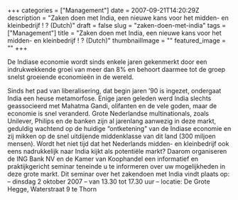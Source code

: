 +++
categories = ["Management"]
date = 2007-09-21T14:20:29Z
description =  "Zaken doen met India, een nieuwe kans voor het midden- en kleinbedrijf ! ? (Dutch)"
draft = false
slug = "zaken-doen-met-india"
tags = ["Management"]
title = "Zaken doen met India, een nieuwe kans voor het midden- en kleinbedrijf ! ? (Dutch)"
thumbnailImage = ""
featured_image = ""
+++


De Indiase economie wordt sinds enkele jaren gekenmerkt door een indrukwekkende groei van meer dan 8% en behoort daarmee tot de groep snelst groeiende economieën in de wereld.

  
 Sinds het pad van liberalisering, dat begin jaren ’90 is ingezet, ondergaat India een heuse metamorfose. Enige jaren geleden werd India slechts geassocieerd met Mahatma Gandi, olifanten en de vele goden, maar de economie is snel veranderd. Grote Nederlandse multinationals, zoals Unilever, Philips en de banken zijn al jarenlang aanwezig in deze markt, geduldig wachtend op de huidige “ontketening” van de Indiase economie en zij mikken op de snel uitdijende middenklasse van dit land (300 miljoen mensen). 
 Wordt het niet tijd dat het Nederlands midden- en kleinbedrijf ook eens nadrukkelijk naar India 
 kijkt als potentiële markt? 
 Daarom organiseren de ING Bank NV en de Kamer van Koophandel een informatief en praktijkgericht seminar teneinde u te informeren over uw mogelijkheden in deze grote markt. Dit seminar over het zakendoen met India vindt plaats op: 
 – dinsdag 2 oktober 2007 
 – van 13.30 tot 17.30 uur 
 – locatie: De Grote Hegge, Waterstraat 9 te Thorn

